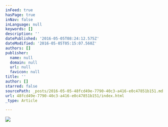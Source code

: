 ```yaml
---
inFeed: true
hasPage: true
inNav: false
inLanguage: null
keywords: []
description: ''
datePublished: '2016-05-05T08:24:12.575Z'
dateModified: '2016-05-05T05:15:07.560Z'
authors: []
publisher:
  name: null
  domain: null
  url: null
  favicon: null
title: ''
author: []
starred: false
sourcePath: _posts/2016-05-05-48fcd49e-7790-40c3-a416-e0c47851b151.md
url: 48fcd49e-7790-40c3-a416-e0c47851b151/index.html
_type: Article

---
```

![](https://the-grid-user-content.s3-us-west-2.amazonaws.com/211bde8f-3fb9-4813-807d-970576231dd0.jpg)